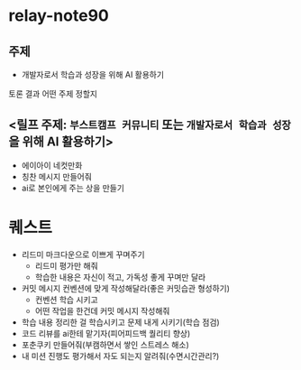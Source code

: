 # relay-note90
## 주제
- 개발자로서 학습과 성장을 위해 AI 활용하기




토론 결과
어떤 주제 정할지

## <릴프 주제: `부스트캠프 커뮤니티` 또는 `개발자로서 학습과 성장`을 위해 AI 활용하기>
- 에이아이 네컷만화
- 칭찬 메시지 만들어줘
- ai로 본인에게 주는 상을 만들기



# 퀘스트
- 리드미 마크다운으로 이쁘게 꾸며주기
  - 리드미 평가만 해줘
  - 학습한 내용은 자신이 적고, 가독성 좋게 꾸며만 달라
- 커밋 메시지 컨벤션에 맞게 작성해달라(좋은 커밋습관 형성하기)
  - 컨벤션 학습 시키고
  - 어떤 작업을 한건데 커밋 메시지 작성해줘
- 학습 내용 정리한 걸 학습시키고 문제 내게 시키기(학습 점검)
- 코드 리뷰를 ai한테 맡기자(피어피드백 퀄리티 향상)
- 포춘쿠키 만들어줘(부캠하면서 쌓인 스트레스 해소)
- 내 미션 진행도 평가해서 자도 되는지 알려줘(수면시간관리?)